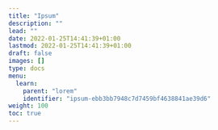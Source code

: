 ```yaml
---
title: "Ipsum"
description: ""
lead: ""
date: 2022-01-25T14:41:39+01:00
lastmod: 2022-01-25T14:41:39+01:00
draft: false
images: []
type: docs
menu:
  learn:
    parent: "lorem"
    identifier: "ipsum-ebb3bb7948c7d7459bf4638841ae39d6"
weight: 100
toc: true
---
```

